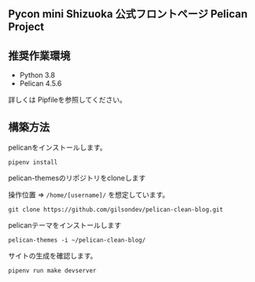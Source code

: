 ## Pycon mini Shizuoka 公式フロントページ Pelican Project

## 推奨作業環境

- Python 3.8
- Pelican 4.5.6

詳しくは Pipfileを参照してください。

## 構築方法

pelicanをインストールします。

```
pipenv install
```

pelican-themesのリポジトリをcloneします

操作位置 => `/home/[username]/` を想定しています。

```
git clone https://github.com/gilsondev/pelican-clean-blog.git
```

pelicanテーマをインストールします

```
pelican-themes -i ~/pelican-clean-blog/
```


サイトの生成を確認します。

```
pipenv run make devserver
```
